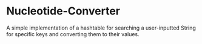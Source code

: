 # Nucleotide-Converter
A simple implementation of a hashtable for searching a user-inputted String for specific keys and converting them to their values.
